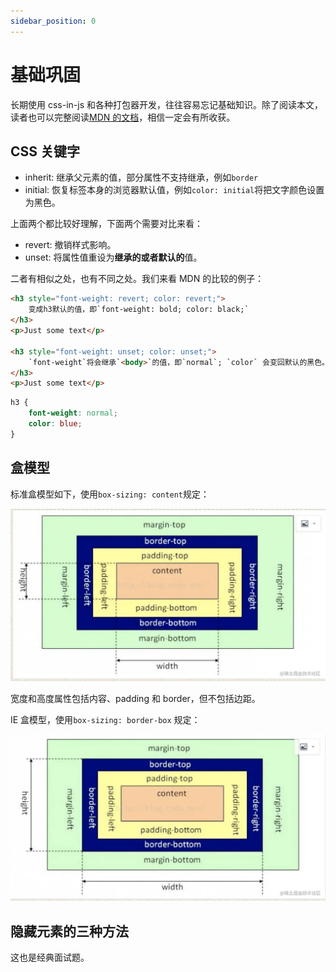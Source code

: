 ```yaml
---
sidebar_position: 0
---
```


# 基础巩固

长期使用 css-in-js 和各种打包器开发，往往容易忘记基础知识。除了阅读本文，读者也可以完整阅读[MDN 的文档](https://developer.mozilla.org/en-US/docs/Web/CSS)，相信一定会有所收获。

## CSS 关键字

-   inherit: 继承父元素的值，部分属性不支持继承，例如`border`
-   initial: 恢复标签本身的浏览器默认值，例如`color: initial`将把文字颜色设置为黑色。

上面两个都比较好理解，下面两个需要对比来看：

-   revert: 撤销样式影响。
-   unset: 将属性值重设为**继承的或者默认的**值。

二者有相似之处，也有不同之处。我们来看 MDN 的比较的例子：

```html
<h3 style="font-weight: revert; color: revert;">
	变成h3默认的值，即`font-weight: bold; color: black;`
</h3>
<p>Just some text</p>

<h3 style="font-weight: unset; color: unset;">
	`font-weight`将会继承`<body>`的值，即`normal`; `color` 会变回默认的黑色。
</h3>
<p>Just some text</p>
```

```css
h3 {
	font-weight: normal;
	color: blue;
}
```

## 盒模型

标准盒模型如下，使用`box-sizing: content`规定：

![Untitled](%E5%9F%BA%E7%A1%80%E5%B7%A9%E5%9B%BA%2043ba708be2de493b9269462f06b4eecd/Untitled.png)

宽度和高度属性包括内容、padding 和 border，但不包括边距。

IE 盒模型，使用`box-sizing: border-box` 规定：

![Untitled](%E5%9F%BA%E7%A1%80%E5%B7%A9%E5%9B%BA%2043ba708be2de493b9269462f06b4eecd/Untitled%201.png)

## 隐藏元素的三种方法

这也是经典面试题。
